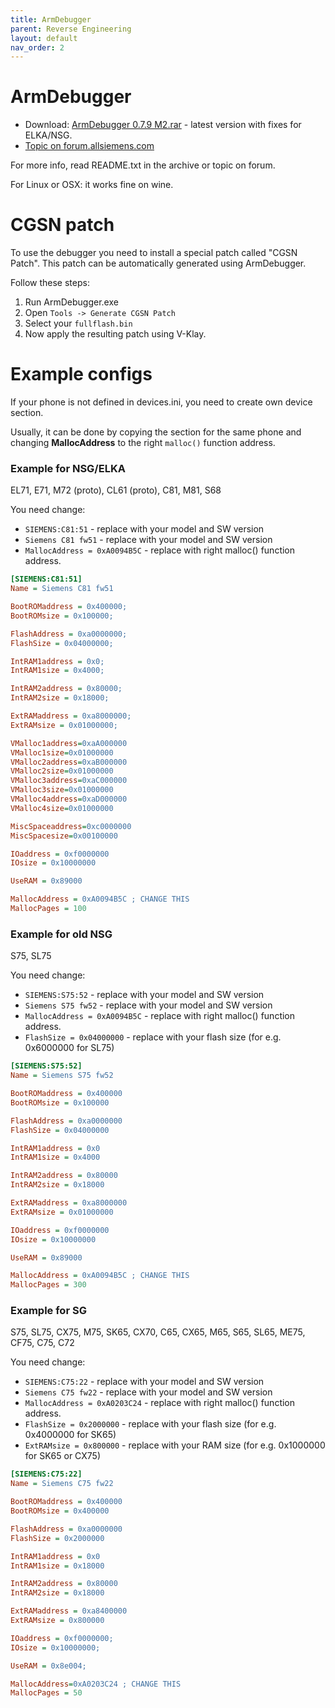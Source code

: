 ```yaml
---
title: ArmDebugger
parent: Reverse Engineering
layout: default
nav_order: 2
---
```


# ArmDebugger
- Download: [ArmDebugger 0.7.9 M2.rar](https://web.archive.org/web/20160806055159/http://forum.allsiemens.com/files/armd-0.7.9m2_296.rar) - latest version with fixes for ELKA/NSG.
- [Topic on forum.allsiemens.com](https://web.archive.org/web/20160806060433/http://forum.allsiemens.com/viewtopic.php?t=20735)

For more info, read README.txt in the archive or topic on forum.

For Linux or OSX: it works fine on wine.

# CGSN patch
To use the debugger you need to install a special patch called "CGSN Patch". This patch can be automatically generated using ArmDebugger.

Follow these steps:
1. Run ArmDebugger.exe
2. Open `Tools -> Generate CGSN Patch`
3. Select your `fullflash.bin`
4. Now apply the resulting patch using V-Klay.

# Example configs
If your phone is not defined in devices.ini, you need to create own device section.

Usually, it can be done by copying the section for the same phone and changing **MallocAddress** to the right `malloc()` function address.

### Example for NSG/ELKA

EL71, E71, M72 (proto), CL61 (proto), C81, M81, S68

You need change:
- `SIEMENS:C81:51` - replace with your model and SW version
- `Siemens C81 fw51` - replace with your model and SW version
- `MallocAddress = 0xA0094B5C` - replace with right malloc() function address.

```ini
[SIEMENS:C81:51]
Name = Siemens C81 fw51

BootROMaddress = 0x400000;
BootROMsize = 0x100000;

FlashAddress = 0xa0000000;
FlashSize = 0x04000000;

IntRAM1address = 0x0;
IntRAM1size = 0x4000;

IntRAM2address = 0x80000;
IntRAM2size = 0x18000;

ExtRAMaddress = 0xa8000000;
ExtRAMsize = 0x01000000;

VMalloc1address=0xaA000000
VMalloc1size=0x01000000
VMalloc2address=0xaB000000
VMalloc2size=0x01000000
VMalloc3address=0xaC000000
VMalloc3size=0x01000000
VMalloc4address=0xaD000000
VMalloc4size=0x01000000

MiscSpaceaddress=0xc0000000
MiscSpacesize=0x00100000

IOaddress = 0xf0000000
IOsize = 0x10000000

UseRAM = 0x89000

MallocAddress = 0xA0094B5C ; CHANGE THIS
MallocPages = 100
```

### Example for old NSG

S75, SL75

You need change:
- `SIEMENS:S75:52` - replace with your model and SW version
- `Siemens S75 fw52` - replace with your model and SW version
- `MallocAddress = 0xA0094B5C` - replace with right malloc() function address.
- `FlashSize = 0x04000000` - replace with your flash size (for e.g. 0x6000000 for SL75)

```ini
[SIEMENS:S75:52]
Name = Siemens S75 fw52

BootROMaddress = 0x400000
BootROMsize = 0x100000

FlashAddress = 0xa0000000
FlashSize = 0x04000000

IntRAM1address = 0x0
IntRAM1size = 0x4000

IntRAM2address = 0x80000
IntRAM2size = 0x18000

ExtRAMaddress = 0xa8000000
ExtRAMsize = 0x01000000

IOaddress = 0xf0000000
IOsize = 0x10000000

UseRAM = 0x89000

MallocAddress = 0xA0094B5C ; CHANGE THIS
MallocPages = 300
```

### Example for SG
S75, SL75, CX75, M75, SK65, CX70, C65, CX65, M65, S65, SL65, ME75, CF75, C75, C72

You need change:
- `SIEMENS:C75:22` - replace with your model and SW version
- `Siemens C75 fw22` - replace with your model and SW version
- `MallocAddress = 0xA0203C24` - replace with right malloc() function address.
- `FlashSize = 0x2000000` - replace with your flash size (for e.g. 0x4000000 for SK65)
- `ExtRAMsize = 0x800000` - replace with your RAM size (for e.g. 0x1000000 for SK65 or CX75)

```ini
[SIEMENS:C75:22] 
Name = Siemens C75 fw22 

BootROMaddress = 0x400000
BootROMsize = 0x400000

FlashAddress = 0xa0000000
FlashSize = 0x2000000

IntRAM1address = 0x0
IntRAM1size = 0x18000

IntRAM2address = 0x80000
IntRAM2size = 0x18000

ExtRAMaddress = 0xa8400000
ExtRAMsize = 0x800000

IOaddress = 0xf0000000; 
IOsize = 0x10000000; 

UseRAM = 0x8e004; 

MallocAddress=0xA0203C24 ; CHANGE THIS
MallocPages = 50
```

